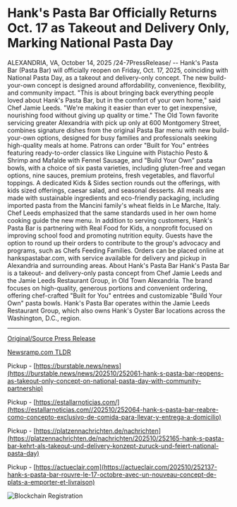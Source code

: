 # Hank's Pasta Bar Officially Returns Oct. 17 as Takeout and Delivery Only, Marking National Pasta Day

ALEXANDRIA, VA, October 14, 2025 /24-7PressRelease/ -- Hank's Pasta Bar (Pasta Bar) will officially reopen on Friday, Oct. 17, 2025, coinciding with National Pasta Day, as a takeout and delivery-only concept. The new build-your-own concept is designed around affordability, convenience, flexibility, and community impact.  "This is about bringing back everything people loved about Hank's Pasta Bar, but in the comfort of your own home," said Chef Jamie Leeds. "We're making it easier than ever to get inexpensive, nourishing food without giving up quality or time."  The Old Town favorite servicing greater Alexandria with pick up only at 600 Montgomery Street, combines signature dishes from the original Pasta Bar menu with new build-your-own options, designed for busy families and professionals seeking high-quality meals at home.  Patrons can order "Built for You" entrées featuring ready-to-order classics like Linguine with Pistachio Pesto & Shrimp and Mafalde with Fennel Sausage, and "Build Your Own" pasta bowls, with a choice of six pasta varieties, including gluten-free and vegan options, nine sauces, premium proteins, fresh vegetables, and flavorful toppings. A dedicated Kids & Sides section rounds out the offerings, with kids sized offerings, caesar salad, and seasonal desserts.  All meals are made with sustainable ingredients and eco-friendly packaging, including imported pasta from the Mancini family's wheat fields in Le Marche, Italy. Chef Leeds emphasized that the same standards used in her own home cooking guide the new menu.  In addition to serving customers, Hank's Pasta Bar is partnering with Real Food for Kids, a nonprofit focused on improving school food and promoting nutrition equity. Guests have the option to round up their orders to contribute to the group's advocacy and programs, such as Chefs Feeding Families.   Orders can be placed online at hankspastabar.com, with service available for delivery and pickup in Alexandria and surrounding areas.  About Hank's Pasta Bar Hank's Pasta Bar is a takeout- and delivery-only pasta concept from Chef Jamie Leeds and the Jamie Leeds Restaurant Group, in Old Town Alexandria. The brand focuses on high-quality, generous portions and convenient ordering, offering chef-crafted "Built for You" entrées and customizable "Build Your Own" pasta bowls. Hank's Pasta Bar operates within the Jamie Leeds Restaurant Group, which also owns Hank's Oyster Bar locations across the Washington, D.C., region. 

---

[Original/Source Press Release](https://www.24-7pressrelease.com/press-release/527688/hanks-pasta-bar-officially-returns-oct-17-as-takeout-and-delivery-only-marking-national-pasta-day)
                    

[Newsramp.com TLDR](https://newsramp.com/curated-news/hank-s-pasta-bar-reopens-as-takeout-only-concept-on-national-pasta-day/2828e4bf7672ae3269dd89281d9ab658) 


Pickup - [https://burstable.news/news](https://burstable.news/news/202510/252061-hank-s-pasta-bar-reopens-as-takeout-only-concept-on-national-pasta-day-with-community-partnership)

Pickup - [https://estallarnoticias.com/](https://estallarnoticias.com//202510/252064-hank-s-pasta-bar-reabre-como-concepto-exclusivo-de-comida-para-llevar-y-entrega-a-domicilio)

Pickup - [https://platzennachrichten.de/nachrichten](https://platzennachrichten.de/nachrichten/202510/252165-hank-s-pasta-bar-kehrt-als-takeout-und-delivery-konzept-zuruck-und-feiert-national-pasta-day)

Pickup - [https://actueclair.com](https://actueclair.com/202510/252137-hank-s-pasta-bar-rouvre-le-17-octobre-avec-un-nouveau-concept-de-plats-a-emporter-et-livraison)
 

 



![Blockchain Registration](https://cdn.newsramp.app/24-7PressRelease/qrcode/2510/14/healOyio.webp)